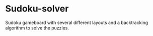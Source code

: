 # Sudoku-solver
Sudoku gameboard with several different layouts and a backtracking algorithm to solve the puzzles.
